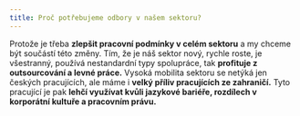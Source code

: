 ```yaml
---
title: Proč potřebujeme odbory v našem sektoru?
---
```

Protože je třeba **zlepšit pracovní podmínky v celém sektoru** a my chceme být součástí této změny.
Tím, že je náš sektor nový, rychle roste, je všestranný, používá nestandardní typy spolupráce, tak **profituje z outsourcování a levné práce.**
Vysoká mobilita sektoru se netýká jen českých pracujících, ale máme i **velký příliv pracujících ze zahraničí.** Tyto pracující je pak **lehčí využívat kvůli jazykové bariéře, rozdílech v korporátní kultuře a pracovním právu.**
